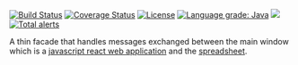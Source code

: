 [![Build Status](https://github.com/mP1/walkingkooka-spreadsheet-webworker/actions/workflows/build.yaml/badge.svg)](https://github.com/mP1/walkingkooka-spreadsheet-webworker/actions/workflows/build.yaml/badge.svg)
[![Coverage Status](https://coveralls.io/repos/github/mP1/walkingkooka-spreadsheet-webworker/badge.svg?branch=master)](https://coveralls.io/repos/github/mP1/walkingkooka-spreadsheet-webworker?branch=master)
[![License](https://img.shields.io/badge/License-Apache%202.0-blue.svg)](https://opensource.org/licenses/Apache-2.0)
[![Language grade: Java](https://img.shields.io/lgtm/grade/java/g/mP1/walkingkooka-spreadsheet-webworker.svg?logo=lgtm&logoWidth=18)](https://lgtm.com/projects/g/mP1/walkingkooka-spreadsheet-webworker/context:java)
![](https://tokei.rs/b1/github/mP1/walkingkooka-spreadsheet-webworker)
[![Total alerts](https://img.shields.io/lgtm/alerts/g/mP1/walkingkooka-spreadsheet-webworker.svg?logo=lgtm&logoWidth=18)](https://lgtm.com/projects/g/mP1/walkingkooka-spreadsheet-webworker/alerts/)



A thin facade that handles messages exchanged between the main window which is a [javascript react web application](https://github.com/mP1/walkingkooka-spreadsheet-react)
and the [spreadsheet](https://github.com/mP1/walkingkooka-spreadsheet).


